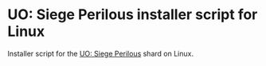 # UO: Siege Perilous installer script for Linux

Installer script for the [UO: Siege Perilous](https://game-master.net/) shard on Linux.
